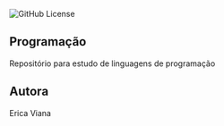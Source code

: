 ![GitHub License](https://img.shields.io/github/license/ericaviana12/Programacao?style=flat-square)

## Programação
Repositório para estudo de linguagens de programação

## Autora
Erica Viana
